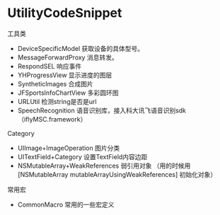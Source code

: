 # UtilityCodeSnippet
工具类

- DeviceSpecificModel  获取设备的具体型号。
- MessageForwardProxy 消息转发。
- RespondSEL 响应事件
- YHProgressView 显示进度的图层
- SyntheticImages 合成图片
- JFSportsInfoChartView 多彩圆环图
- URLUtil 检测string是否是url
- SpeechRecognition 语音识别库，接入科大讯飞语音识别sdk（iflyMSC.framework）

Category

- UIImage+ImageOperation 图片分类
- UITextField+Category 设置TextField内容边距
- NSMutableArray+WeakReferences 弱引用对象 （用的时候用 [NSMutableArray mutableArrayUsingWeakReferences] 初始化对象）

常用宏

- CommonMacro 常用的一些宏定义